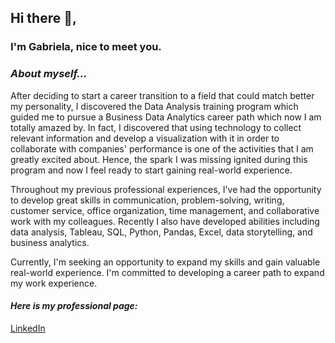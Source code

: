 ## Hi there 👋,

### I'm Gabriela, nice to meet you.

### *About myself...*

After deciding to start a career transition to a field that could match better my personality, I discovered the Data Analysis training program which guided me to pursue a Business Data Analytics career path which now I am totally amazed by. In fact,  I discovered that using technology to collect relevant information and develop a visualization with it in order to collaborate with companies' performance is one of the activities that I am greatly excited about.
Hence, the spark I was missing ignited during this program and now I feel ready to start gaining real-world experience.

Throughout my previous professional experiences, I've had the opportunity to develop great skills in communication, problem-solving, writing, customer service, office organization, time management, and collaborative work with my colleagues. Recently I also have developed abilities including data analysis, Tableau, SQL, Python, Pandas, Excel, data storytelling, and business analytics.

Currently, I'm seeking an opportunity to expand my skills and gain valuable real-world experience. I'm committed to developing a career path to expand my work experience.

#### *Here is my professional page:*
[LinkedIn](https://www.linkedin.com/in/gabrielambnogueira/)
